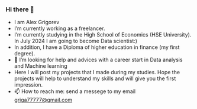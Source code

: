 ### Hi there 👋

- I am Alex Grigorev
- I’m currently working as a freelancer.
- I’m currently studying in the High School of Economics (HSE University). In July 2024 I am going to become Data scientist:) 
- In addition, I have a Diploma of higher education in finance (my first degree).  
- 🤔 I’m looking for help and advices with a career start in Data analysis and Machine learning
- Here I will post my projects that I made during my studies. Hope the projects will help to understand my skills and will give you the first impression.
- 📫 How to reach me: send a messege to my email griga77777@gmail.com

